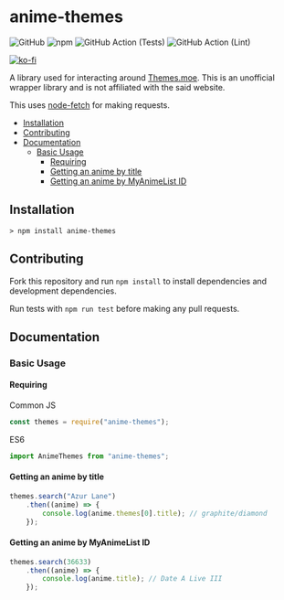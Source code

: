 # anime-themes
![GitHub](https://img.shields.io/github/license/lenitrous/anime-themes?color=blue&style=flat-square) ![npm](https://img.shields.io/npm/v/anime-themes?style=flat-square) ![GitHub Action (Tests)](https://github.com/lenitrous/anime-themes/workflows/Tests/badge.svg) ![GitHub Action (Lint)](https://github.com/lenitrous/anime-themes/workflows/Lint/badge.svg)

[![ko-fi](https://www.ko-fi.com/img/githubbutton_sm.svg)](https://ko-fi.com/W7W71CF9V)

A library used for interacting around [Themes.moe](https://themes.moe). This is an unofficial wrapper library and is not affiliated with the said website.

This uses [node-fetch](https://github.com/node-fetch/node-fetch#) for making requests.

* [Installation](#Installation)
* [Contributing](#Contributing)
* [Documentation](#Documentation)
    * [Basic Usage](#Basic-Usage)
        * [Requiring](#Requiring)
        * [Getting an anime by title](Getting-an-anime-by-title)
        * [Getting an anime by MyAnimeList ID](Getting-an-anime-by-MyAnimeList-ID)

## Installation
`> npm install anime-themes`

## Contributing
Fork this repository and run `npm install` to install dependencies and development dependencies.

Run tests with `npm run test` before making any pull requests.

## Documentation
### Basic Usage
#### Requiring
Common JS
```js
const themes = require("anime-themes");
```
ES6
```js
import AnimeThemes from "anime-themes";
```
#### Getting an anime by title
```js
themes.search("Azur Lane")
    .then((anime) => {
        console.log(anime.themes[0].title); // graphite/diamond
    });
```
#### Getting an anime by MyAnimeList ID
```js
themes.search(36633)
    .then((anime) => {
        console.log(anime.title); // Date A Live III
    });
```